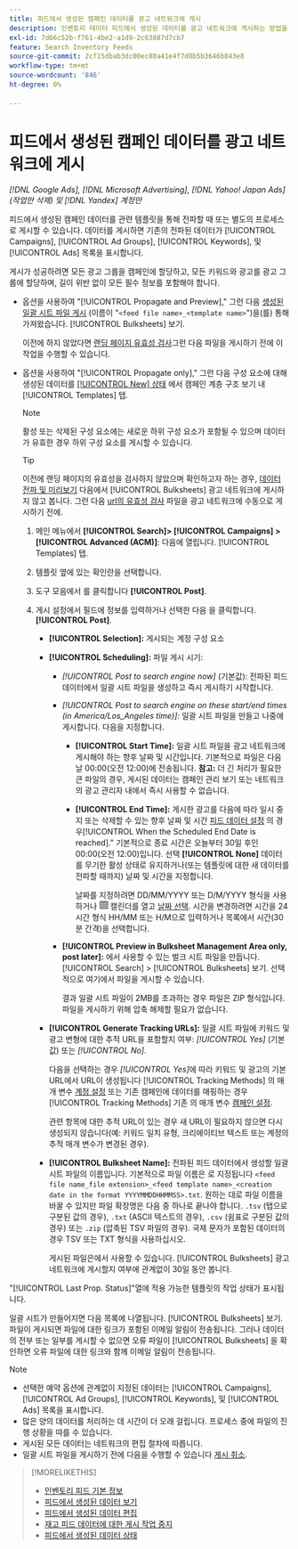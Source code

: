 ```yaml
---
title: 피드에서 생성된 캠페인 데이터를 광고 네트워크에 게시
description: 인벤토리 데이터 피드에서 생성된 데이터를 광고 네트워크에 게시하는 방법을 알아봅니다.
exl-id: 7d66c52b-f761-4be2-a1d9-2c63887d7cb7
feature: Search Inventory Feeds
source-git-commit: 2cf15dbab3dc00ec88a41e4f7d8b5b3646b843e8
workflow-type: tm+mt
source-wordcount: '846'
ht-degree: 0%

---
```


# 피드에서 생성된 캠페인 데이터를 광고 네트워크에 게시

*[!DNL Google Ads], [!DNL Microsoft Advertising], [!DNL Yahoo! Japan Ads] (작업만 삭제) 및 [!DNL Yandex] 계정만*

피드에서 생성된 캠페인 데이터를 관련 템플릿을 통해 전파할 때 또는 별도의 프로세스로 게시할 수 있습니다. 데이터를 게시하면 기존의 전파된 데이터가 [!UICONTROL Campaigns], [!UICONTROL Ad Groups], [!UICONTROL Keywords], 및 [!UICONTROL Ads] 목록을 표시합니다.

게시가 성공하려면 모든 광고 그룹을 캠페인에 할당하고, 모든 키워드와 광고를 광고 그룹에 할당하며, 길이 위반 없이 모든 필수 정보를 포함해야 합니다.

* 옵션을 사용하여 &quot;[!UICONTROL Propagate and Preview],&quot; 그런 다음 [생성된 일괄 시트 파일 게시](/help/search-social-commerce/campaign-management/bulksheets/bulksheet-post.md) (이름이 &quot;`<feed file name>_<template name>`&quot;)을(를) 통해 가져왔습니다. [!UICONTROL Bulksheets] 보기.

  이전에 하지 않았다면 [랜딩 페이지 유효성 검사](/help/search-social-commerce/campaign-management/bulksheets/bulksheet-validate-landing-pages.md)그런 다음 파일을 게시하기 전에 이 작업을 수행할 수 있습니다.

* 옵션을 사용하여 &quot;[!UICONTROL Propagate only],&quot; 그런 다음 구성 요소에 대해 생성된 데이터를 [[!UICONTROL New] 상태](propagated-data-status.md) 에서 캠페인 계층 구조 보기 내 [!UICONTROL Templates] 탭.

  >[!NOTE]
  >
  >활성 또는 삭제된 구성 요소에는 새로운 하위 구성 요소가 포함될 수 있으며 데이터가 유효한 경우 하위 구성 요소를 게시할 수 있습니다.

  >[!TIP]
  >
  >이전에 랜딩 페이지의 유효성을 검사하지 않았으며 확인하고자 하는 경우, [데이터 전파 및 미리보기](feed-data-propagate.md) 다음에서 [!UICONTROL Bulksheets] 광고 네트워크에 게시하지 않고 봅니다. 그런 다음 [url의 유효성 검사](/help/search-social-commerce/campaign-management/bulksheets/bulksheet-validate-landing-pages.md) 파일을 광고 네트워크에 수동으로 게시하기 전에.

   1. 메인 메뉴에서 **[!UICONTROL Search]> [!UICONTROL Campaigns] >[!UICONTROL Advanced (ACM)]**: 다음에 열립니다. [!UICONTROL Templates] 탭.

   1. 템플릿 옆에 있는 확인란을 선택합니다.

   1. 도구 모음에서 를 클릭합니다 **[!UICONTROL Post]**.

   1. 게시 설정에서 필드에 정보를 입력하거나 선택한 다음 을 클릭합니다. **[!UICONTROL Post]**.

      * **[!UICONTROL Selection]:** 게시되는 계정 구성 요소

      * **[!UICONTROL Scheduling]:** 파일 게시 시기:

         * *[!UICONTROL Post to search engine now]* (기본값): 전파된 피드 데이터에서 일괄 시트 파일을 생성하고 즉시 게시하기 시작합니다.

         * *[!UICONTROL Post to search engine on these start/end times (in America/Los_Angeles time)]:* 일괄 시트 파일을 만들고 나중에 게시합니다. 다음을 지정합니다.

            * **[!UICONTROL Start Time]:** 일괄 시트 파일을 광고 네트워크에 게시해야 하는 향후 날짜 및 시간입니다. 기본적으로 파일은 다음 날 00:00(오전 12:00)에 전송됩니다. **참고:** 더 긴 처리가 필요한 큰 파일의 경우, 게시된 데이터는 캠페인 관리 보기 또는 네트워크의 광고 관리자 내에서 즉시 사용할 수 없습니다.

            * **[!UICONTROL End Time]:** 게시한 광고를 다음에 따라 일시 중지 또는 삭제할 수 있는 향후 날짜 및 시간 [피드 데이터 설정](feed-settings-manage.md#feed-data-settings) 의 경우[!UICONTROL When the Scheduled End Date is reached].&quot; 기본적으로 종료 시간은 오늘부터 30일 후인 00:00(오전 12:00)입니다. 선택 **[!UICONTROL None]** 데이터를 무기한 활성 상태로 유지하거나(또는 템플릿에 대한 새 데이터를 전파할 때까지) 날짜 및 시간을 지정합니다.

              날짜를 지정하려면 DD/MM/YYYY 또는 D/M/YYYY 형식을 사용하거나 ![캘린더](/help/search-social-commerce/assets/calendar.png "캘린더") 캘린더를 열고 [날짜 선택](/help/search-social-commerce/common-tasks/navigation-editing-selection/calendar.md). 시간을 변경하려면 시간을 24시간 형식 HH/MM 또는 H/M으로 입력하거나 목록에서 시간(30분 간격)을 선택합니다.

         * **[!UICONTROL Preview in Bulksheet Management Area only, post later]:** 에서 사용할 수 있는 벌크 시트 파일을 만듭니다. [!UICONTROL Search] > [!UICONTROL Bulksheets] 보기. 선택적으로 여기에서 파일을 게시할 수 있습니다.

           결과 일괄 시트 파일이 2MB를 초과하는 경우 파일은 ZIP 형식입니다. 파일을 게시하기 위해 압축 해제할 필요가 없습니다.

      * **[!UICONTROL Generate Tracking URLs]:** 일괄 시트 파일에 키워드 및 광고 변형에 대한 추적 URL을 포함할지 여부: *[!UICONTROL Yes]* (기본값) 또는 *[!UICONTROL No]*.

        다음을 선택하는 경우 *[!UICONTROL Yes]*&#x200B;에 따라 키워드 및 광고의 기본 URL에서 URL이 생성됩니다 [!UICONTROL Tracking Methods] 의 매개 변수 [계정 설정](/help/search-social-commerce/campaign-management/accounts/ad-network-account-manage.md) 또는 기존 캠페인에 데이터를 매핑하는 경우 [!UICONTROL Tracking Methods] 기존 의 매개 변수 [캠페인 설정](/help/search-social-commerce/campaign-management/campaigns/campaign-manage.md).

        관련 항목에 대한 추적 URL이 있는 경우 새 URL이 필요하지 않으면 다시 생성되지 않습니다(예: 키워드 일치 유형, 크리에이티브 텍스트 또는 계정의 추적 매개 변수가 변경된 경우).

      * **[!UICONTROL Bulksheet Name]:** 전파된 피드 데이터에서 생성할 일괄 시트 파일의 이름입니다. 기본적으로 파일 이름은 로 지정됩니다 `<feed file name_file extension>_<feed template name>_<creation date in the format YYYYMMDDHHMMSS>.txt`. 원하는 대로 파일 이름을 바꿀 수 있지만 파일 확장명은 다음 중 하나로 끝나야 합니다. `.tsv` (탭으로 구분된 값의 경우), `.txt` (ASCII 텍스트의 경우), `.csv` (쉼표로 구분된 값의 경우) 또는 `.zip` (압축된 TSV 파일의 경우). 국제 문자가 포함된 데이터의 경우 TSV 또는 TXT 형식을 사용하십시오.

        게시된 파일은에서 사용할 수 있습니다. [!UICONTROL Bulksheets] 광고 네트워크에 게시할지 여부에 관계없이 30일 동안 봅니다.

&quot;[!UICONTROL Last Prop. Status]&quot;열에 적용 가능한 템플릿의 작업 상태가 표시됩니다.

일괄 시트가 만들어지면 다음 목록에 나열됩니다. [!UICONTROL Bulksheets] 보기. 파일이 게시되면 파일에 대한 링크가 포함된 이메일 알림이 전송됩니다. 그러나 데이터의 전부 또는 일부를 게시할 수 없으면 오류 파일이 [!UICONTROL Bulksheets] 을 확인하면 오류 파일에 대한 링크와 함께 이메일 알림이 전송됩니다.

>[!NOTE]
>
>* 선택한 예약 옵션에 관계없이 지정된 데이터는 [!UICONTROL Campaigns], [!UICONTROL Ad Groups], [!UICONTROL Keywords], 및 [!UICONTROL Ads] 목록을 표시합니다.
>* 많은 양의 데이터를 처리하는 데 시간이 더 오래 걸립니다. 프로세스 중에 파일의 진행 상황을 따를 수 있습니다.
>* 게시된 모든 데이터는 네트워크의 편집 절차에 따릅니다.
>* 일괄 시트 파일을 게시하기 전에 다음을 수행할 수 있습니다 [게시 취소](/help/search-social-commerce/campaign-management/bulksheets/bulksheet-stop-job.md).

>[!MORELIKETHIS]
>
>* [인벤토리 피드 기본 정보](inventory-feeds-about.md)
>* [피드에서 생성된 데이터 보기](propagated-data-view.md)
>* [피드에서 생성된 데이터 편집](propagated-data-edit.md)
>* [재고 피드 데이터에 대한 게시 작업 중지](stop-job.md)
>* [피드에서 생성된 데이터 상태](propagated-data-status.md)
